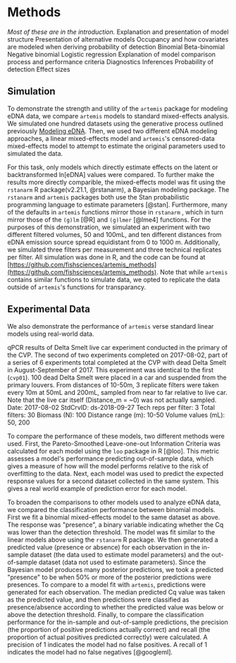 # Methods

*Most of these are in the introduction.* 
Explanation and presentation of model structure
Presentation of alternative models
Occupancy and how covariates are modeled when deriving probability of detection
Binomial
Beta-binomial
Negative binomial
Logistic regression
Explanation of model comparison process and performance criteria
Diagnostics
Inferences
Probability of detection
Effect sizes

## Simulation 

To demonstrate the strength and utility of the `artemis` package for
modeling eDNA data, we compare `artemis` models to standard
mixed-effects analysis.  We simulated one hundred datasets using the
generative process outlined previously [Modeling eDNA](#mod_str).  Then, we used two
different eDNA modeling approaches, a linear mixed-effects model and
`artemis`'s censored-data mixed-effects model to attempt to estimate
the original parameters used to simulated the data. 

For this task, only models which directly estimate effects on the
latent or backtransformed ln[eDNA] values were compared. To further
make the results more directly comparible, the mixed-effects model was
fit using the `rstanarm` R package(v2.21.1, @rstanarm), a Bayesian modeling package. The
`rstanarm` and `artemis` packages both use the Stan probabilistic
programming language to estimate parameters [@stan]. Furthermore, many of the
defaults in `artemis` functions mirror those in `rstanarm` , which in
turn mirror those of the `(g)lm` [@R] and `(g)lmer` [@lme4] functions. For the
purposes of this demonstration, we simulated an experiment with two
different filtered volumes, 50 and 100mL, and ten different distances
from eDNA emission source spread equidistant from 0 to 1000
m. Additionally, we simulated three filters per measurement and three
technical replicates per filter. All simulation was done in R, and the
code can be found at
[https://github.com/fishsciences/artemis_methods](https://github.com/fishsciences/artemis_methods).
Note that while `artemis` contains similar functions to simulate data,
we opted to replicate the data outside of `artemis`'s functions for
transparancy. 

## Experimental Data

We also demonstrate the performance of `artemis` verse standard linear
 models using real-world data.  
 <!-- From help file for datasets -->
 qPCR results of Delta Smelt live car experiment conducted in the
 primary of the CVP.  The second of two experiments completed on
 2017-08-02, part of a series of 6 experiments total completed at the
 CVP with dead Delta Smelt in August-September of 2017.  This
 experiment was identical to the first (`cvp01`).  100 dead Delta
 Smelt were placed in a car and suspended from the primary
 louvers. From distances of 10-50m, 3 replicate filters were taken
 every 10m at 50mL and 200mL, sampled from near to far relative to
 live car.  Note that the live car itself (Distance_m = ~0) was not
 actually sampled.  Date: 2017-08-02 StdCrvID: ds-2018-09-27 Tech reps
 per filter: 3 Total filters: 30 Biomass (N): 100 Distance range (m):
 10-50 Volume values (mL): 50, 200

To compare the performance of these models, two different methods were
used. First, the Pareto-Smoothed Leave-one-out Information Criteria
was calculated for each model using the `loo` package in R
[@loo]. This metric assesses a model's performance predicting
out-of-sample data, which gives a measure of how will the model
performs relative to the risk of overfitting to the data. Next, each
model was used to predict the expected response values for a 
second dataset collected in the same system. This gives a real world
example of prediction error for each model.

<!-- Unsure about this - might need clarification --> 

To broaden the comparisons to other models used to analyze eDNA data,
we compared the classification performance between binomial models.
First we fit a binomial mixed-effects model to the same dataset as
above. The response was "presence", a binary variable indicating
whether the Cq was lower than the detection threshold. The model was
fit similar to the linear models above using the `rstanarm` R package.
We then generated a predicted value (presence or absence) for each
observation in the in-sample dataset (the data used to estimate model
parameters) and the out-of-sample dataset (data not used to estimate
parameters). Since the Bayesian model produces many posterior
predictions, we took a predicted "presence" to be when 50% or more of
the posterior predictions were presences.  To compare to a model fit
with `artemis`, predictions were generated for each observation. The
median predicted Cq value was taken as the predicted value, and then
predictions were classified as presence/absence according to whether
the predicted value was below or above the detection threshold.
Finally, to compare the classification performance for the in-sample
and out-of-sample predictions, the precision (the proportion of
positive predictions actually correct) and recall (the proportion of
actual positives predicted correctly) were calculated. A precision of
1 indicates the model had no false positives. A recall of 1 indicates
the model had no false negatives [@googleml].
